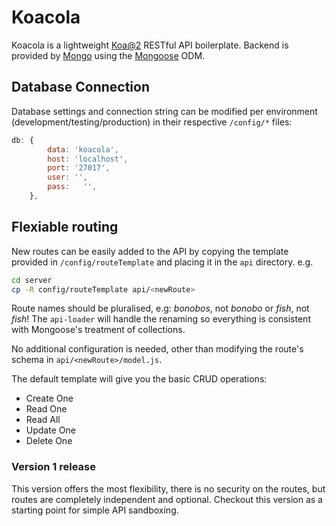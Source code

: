 # Koacola
Koacola is a lightweight [Koa@2](https://github.com/koajs/koa) RESTful API boilerplate. Backend is provided by [Mongo](https://github.com/mongodb/mongo) using the [Mongoose](https://github.com/Automattic/mongoose) ODM.

## Database Connection
Database settings and connection string can be modified per environment (development/testing/production) in their respective `/config/*` files:

```js
db: {
		data: 'koacola',
		host: 'localhost',
		port: '27017',
		user: '',
		pass:	'',
	},
```

## Flexiable routing
New routes can be easily added to the API by copying the template provided in `/config/routeTemplate` and placing it in the `api` directory. e.g.

```bash
cd server
cp -R config/routeTemplate api/<newRoute>
```
Route names should be pluralised, e.g: *bonobos*, not *bonobo* or *fish*, not *fish*! The `api-loader` will handle the renaming so everything is consistent with Mongoose's treatment of collections.

No additional configuration is needed, other than modifying the route's schema in `api/<newRoute>/model.js`.

The default template will give you the basic CRUD operations:
- Create One
-	Read One
- Read All
- Update One
- Delete One

### Version 1 release
This version offers the most flexibility, there is no security on the routes, but routes are completely independent and optional.
Checkout this version as a starting point for simple API sandboxing.